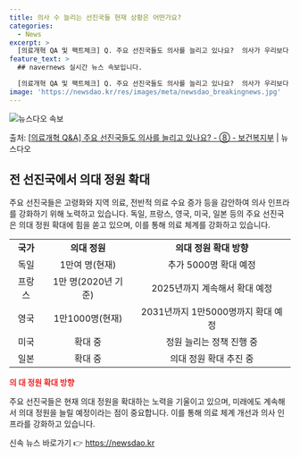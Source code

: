 ```yaml
---
title: 의사 수 늘리는 선진국들 현재 상황은 어떤가요?
categories:
  - News
excerpt: >
  [의료개혁 QA 및 팩트체크] Q. 주요 선진국들도 의사를 늘리고 있나요?  의사가 우리보다 많지만 더 늘리…
feature_text: >
  ## navernews 실시간 뉴스 속보입니다.

  [의료개혁 QA 및 팩트체크] Q. 주요 선진국들도 의사를 늘리고 있나요?  의사가 우리보다 많지만 더 늘리…
image: 'https://newsdao.kr/res/images/meta/newsdao_breakingnews.jpg'
---
```


![뉴스다오 속보](https://newsdao.kr/res/images/meta/newsdao_breakingnews.jpg)

<p>출처: <a href="https://newsdao.kr/3417" rel="dofollow">[의료개혁 Q&A] 주요 선진국들도 의사를 늘리고 있나요? - ⑧ - 보건복지부</a> | 뉴스다오</p>

<h2 data-ke-size="size26">전 선진국에서 의대 정원 확대</h2>
<p data-ke-size="size16">주요 선진국들은 고령화와 지역 의료, 전반적 의료 수요 증가 등을 감안하여 의사 인프라를 강화하기 위해 노력하고 있습니다. 독일, 프랑스, 영국, 미국, 일본 등의 주요 선진국은 의대 정원 확대에 힘을 쏟고 있으며, 이를 통해 의료 체계를 강화하고 있습니다.</p>

<table>
  <tr>
    <td style="text-align: center; height: 17px;"><b>국가</b></td>
    <td style="text-align: center; height: 17px;"><b>의대 정원</b></td>
    <td style="text-align: center; height: 17px;"><b>의대 정원 확대 방향</b></td>
  </tr>
  <tr>
    <td style="text-align: center; height: 17px;">독일</td>
    <td style="text-align: center; height: 17px;">1만여 명(현재)</td>
    <td style="text-align: center; height: 17px;">추가 5000명 확대 예정</td>
  </tr>
  <tr>
    <td style="text-align: center; height: 17px;">프랑스</td>
    <td style="text-align: center; height: 17px;">1만 명(2020년 기준)</td>
    <td style="text-align: center; height: 17px;">2025년까지 계속해서 확대 예정</td>
  </tr>
  <tr>
    <td style="text-align: center; height: 17px;">영국</td>
    <td style="text-align: center; height: 17px;">1만1000명(현재)</td>
    <td style="text-align: center; height: 17px;">2031년까지 1만5000명까지 확대 예정</td>
  </tr>
  <tr>
    <td style="text-align: center; height: 17px;">미국</td>
    <td style="text-align: center; height: 17px;">확대 중</td>
    <td style="text-align: center; height: 17px;">정원 늘리는 정책 진행 중</td>
  </tr>
  <tr>
    <td style="text-align: center; height: 17px;">일본</td>
    <td style="text-align: center; height: 17px;">확대 중</td>
    <td style="text-align: center; height: 17px;">의대 정원 확대 추진 중</td>
  </tr>
</table>

<b><span style="color: #ee2323;">의 대 정원 확대 방향</span></b>
<p data-ke-size="size16">주요 선진국들은 현재 의대 정원을 확대하는 노력을 기울이고 있으며, 미래에도 계속해서 의대 정원을 늘릴 예정이라는 점이 중요합니다. 이를 통해 의료 체계 개선과 의사 인프라를 강화하고 있습니다.</p>
 

신속 뉴스 바로가기 👉 <a href="https://newsdao.kr" rel="dofollow">https://newsdao.kr</a>


